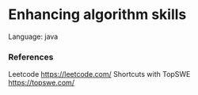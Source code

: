 # Enhancing algorithm skills
Language: java

### References
Leetcode https://leetcode.com/
Shortcuts with TopSWE https://topswe.com/


